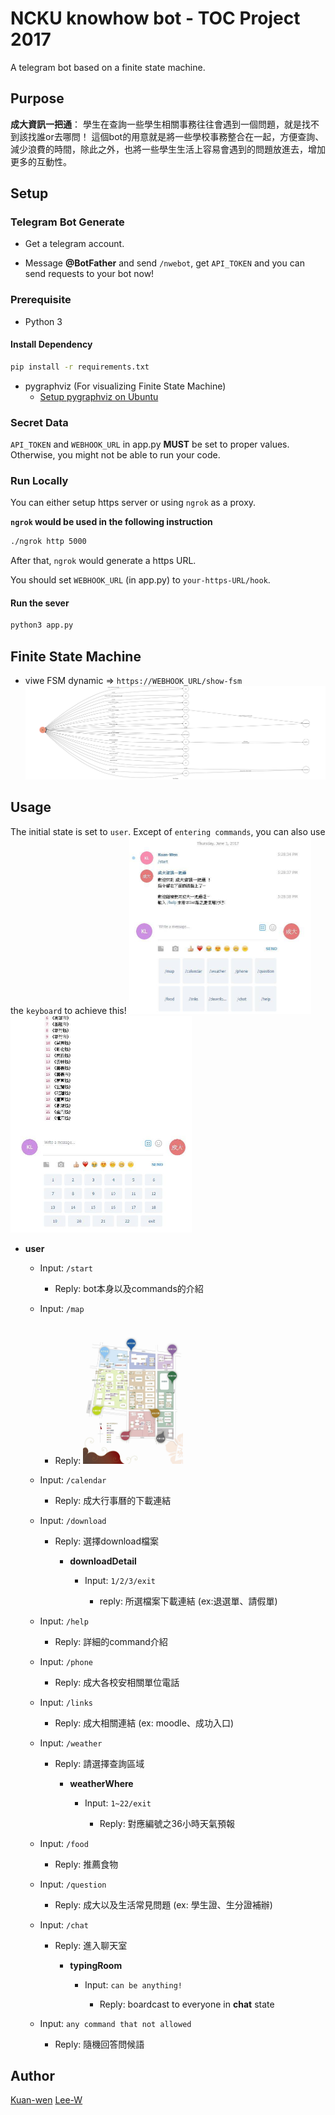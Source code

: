 # NCKU knowhow bot - TOC Project 2017

A telegram bot based on a finite state machine.

## Purpose
**成大資訊一把通**： 學生在查詢一些學生相關事務往往會遇到一個問題，就是找不到該找誰or去哪問！ 這個bot的用意就是將一些學校事務整合在一起，方便查詢、減少浪費的時間，除此之外，也將一些學生生活上容易會遇到的問題放進去，增加更多的互動性。

## Setup

### Telegram Bot Generate

* Get a telegram account.

*  Message **@BotFather** and send `/nwebot`, get `API_TOKEN` and you can send requests to your bot now!


### Prerequisite
* Python 3

#### Install Dependency
```sh
pip install -r requirements.txt
```

* pygraphviz (For visualizing Finite State Machine)
    * [Setup pygraphviz on Ubuntu](http://www.jianshu.com/p/a3da7ecc5303)

### Secret Data

`API_TOKEN` and `WEBHOOK_URL` in app.py **MUST** be set to proper values.
Otherwise, you might not be able to run your code.

### Run Locally
You can either setup https server or using `ngrok` as a proxy.

**`ngrok` would be used in the following instruction**

```sh
./ngrok http 5000
```

After that, `ngrok` would generate a https URL.

You should set `WEBHOOK_URL` (in app.py) to `your-https-URL/hook`.

#### Run the sever

```sh
python3 app.py
```

## Finite State Machine
* viwe FSM dynamic => `https://WEBHOOK_URL/show-fsm`
![fsm](./img/show-fsm.png)


## Usage
The initial state is set to `user`.
Except of `entering commands`, you can also use the `keyboard` to achieve this!
<img src="./img/screenshot1.jpg" width="291" height="283">
<img src="./img/screenshot2.jpg" width="290" height="347">



* **user**
    * Input: `/start`
        * Reply: bot本身以及commands的介紹
        
	* Input: `/map`
		* Reply: <img src="./img/map.jpg" width="160" heigh="225">

	* Input: `/calendar`
		* Reply: 成大行事曆的下載連結
		
	* Input: `/download`
		* Reply: 選擇download檔案

            * **downloadDetail**
             
                * Input: `1/2/3/exit`
                
                    * reply: 所選檔案下載連結 (ex:退選單、請假單)
		
	* Input: `/help`
		* Reply: 詳細的command介紹
		
	* Input: `/phone`
		* Reply: 成大各校安相關單位電話
		
	* Input: `/links`
		* Reply: 成大相關連結 (ex: moodle、成功入口)
		
	* Input: `/weather`
		* Reply: 請選擇查詢區域
		
            * **weatherWhere**
             
                * Input: `1~22/exit`
                
                    * Reply: 對應編號之36小時天氣預報
	
    * Input: `/food`
		* Reply: 推薦食物
	
    * Input: `/question`
		* Reply: 成大以及生活常見問題 (ex: 學生證、生分證補辦)
	
    * Input: `/chat`
		* Reply: 進入聊天室
		    
            * **typingRoom**
                
                * Input: `can be anything!`
                    
                    * Reply: boardcast to everyone in **chat** state

    * Input: `any command that not allowed`
        * Reply: 隨機回答問候語

## Author
[Kuan-wen](https://github.com/winone520)
[Lee-W](https://github.com/Lee-w)
